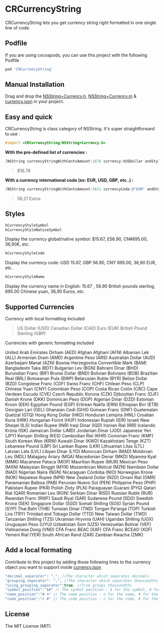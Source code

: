 # CRCurrencyString

CRCurrencyString lets you get currency string right formatted in one single line of code.

## Podfile

If you are using cocoapods, you can use this project with the following Podfile
```js
pod 'CRCurrencyString'
```

## Manual Installation
Drag and drop the [NSString+Currency.h](https://github.com/craffenoux/CRCurrencyString/blob/master/NSString%2BCurrency.h), [NSString+Currency.m](https://github.com/craffenoux/CRCurrencyString/blob/master/NSString%2BCurrency.m) & [currency.json](https://github.com/craffenoux/CRCurrencyString/blob/master/currency.json) in your project.

## Easy and quick
CRCurrencyString is class category of NSString. It's super straightforward to use :

```objective-c
#import <CRCurrencyString/NSString+Currency.h>
```

**With the pre-defined list of currencies :**
```objective-c
[NSString currencyStringWithCentsAmount:1678 currency:kUSDollar andStyle:kCurrencyStyleSymbol];
```
> $16.78

**With a currency international code (ex: EUR, USD, GBP, etc..) :**
```objective-c
[NSString currencyStringWithCentsAmount:5621 currencyCode:@"EUR" andStyle:kCurrencyStyleName];
```
> 56,21 Euros

## Styles
```objective-c
kCurrencyStyleSymbol
kCurrencyStyleNativeSymbol
```
Display the currency global/native symbol: $15.67, £56.90, CN¥895.00, 36,90€, etc.

```objective-c
kCurrencyStyleCode
```
Display the currency code: USD 15.67, GBP 56.90, CNY 895.00, 36,90 EUR, etc.

```objective-c
kCurrencyStyleName
```
Display the currency name in English: 15.67 , 56.90 British pounds sterling, 895.00 Chinese yuan, 36,90 Euros, etc.

## Supported Currencies

Currency with local formatting included
> US Dollar (USD)
Canadian Dollar (CAD)
Euro (EUR)
British Pound Sterling (GBP)

Currencies with generic formatting included
>
United Arab Emirates Dirham (AED)
Afghan Afghani (AFN)
Albanian Lek (ALL)
Armenian Dram (AMD)
Argentine Peso (ARS)
Australian Dollar (AUD)
Azerbaijani Manat (AZN)
Bosnia-Herzegovina Convertible Mark (BAM)
Bangladeshi Taka (BDT)
Bulgarian Lev (BGN)
Bahraini Dinar (BHD)
Burundian Franc (BIF)
Brunei Dollar (BND)
Bolivian Boliviano (BOB)
Brazilian Real (BRL)
Botswanan Pula (BWP)
Belarusian Ruble (BYR)
Belize Dollar (BZD)
Congolese Franc (CDF)
Swiss Franc (CHF)
Chilean Peso (CLP)
Chinese Yuan (CNY)
Colombian Peso (COP)
Costa Rican Colón (CRC)
Cape Verdean Escudo (CVE)
Czech Republic Koruna (CZK)
Djiboutian Franc (DJF)
Danish Krone (DKK)
Dominican Peso (DOP)
Algerian Dinar (DZD)
Estonian Kroon (EEK)
Egyptian Pound (EGP)
Eritrean Nakfa (ERN)
Ethiopian Birr (ETB)
Georgian Lari (GEL)
Ghanaian Cedi (GHS)
Guinean Franc (GNF)
Guatemalan Quetzal (GTQ)
Hong Kong Dollar (HKD)
Honduran Lempira (HNL)
Croatian Kuna (HRK)
Hungarian Forint (HUF)
Indonesian Rupiah (IDR)
Israeli New Sheqel (ILS)
Indian Rupee (INR)
Iraqi Dinar (IQD)
Iranian Rial (IRR)
Icelandic Króna (ISK)
Jamaican Dollar (JMD)
Jordanian Dinar (JOD)
Japanese Yen (JPY)
Kenyan Shilling (KES)
Cambodian Riel (KHR)
Comorian Franc (KMF)
South Korean Won (KRW)
Kuwaiti Dinar (KWD)
Kazakhstani Tenge (KZT)
Lebanese Pound (LBP)
Sri Lankan Rupee (LKR)
Lithuanian Litas (LTL)
Latvian Lats (LVL)
Libyan Dinar (LYD)
Moroccan Dirham (MAD)
Moldovan Leu (MDL)
Malagasy Ariary (MGA)
Macedonian Denar (MKD)
Myanma Kyat (MMK)
Macanese Pataca (MOP)
Mauritian Rupee (MUR)
Mexican Peso (MXN)
Malaysian Ringgit (MYR)
Mozambican Metical (MZN)
Namibian Dollar (NAD)
Nigerian Naira (NGN)
Nicaraguan Córdoba (NIO)
Norwegian Krone (NOK)
Nepalese Rupee (NPR)
New Zealand Dollar (NZD)
Omani Rial (OMR)
Panamanian Balboa (PAB)
Peruvian Nuevo Sol (PEN)
Philippine Peso (PHP)
Pakistani Rupee (PKR)
Polish Zloty (PLN)
Paraguayan Guarani (PYG)
Qatari Rial (QAR)
Romanian Leu (RON)
Serbian Dinar (RSD)
Russian Ruble (RUB)
Rwandan Franc (RWF)
Saudi Riyal (SAR)
Sudanese Pound (SDG)
Swedish Krona (SEK)
Singapore Dollar (SGD)
Somali Shilling (SOS)
Syrian Pound (SYP)
Thai Baht (THB)
Tunisian Dinar (TND)
Tongan Paʻanga (TOP)
Turkish Lira (TRY)
Trinidad and Tobago Dollar (TTD)
New Taiwan Dollar (TWD)
Tanzanian Shilling (TZS)
Ukrainian Hryvnia (UAH)
Ugandan Shilling (UGX)
Uruguayan Peso (UYU)
Uzbekistan Som (UZS)
Venezuelan Bolívar (VEF)
Vietnamese Dong (VND)
CFA Franc BEAC (XAF)
CFA Franc BCEAO (XOF)
Yemeni Rial (YER)
South African Rand (ZAR)
Zambian Kwacha (ZMK)

## Add a local formating
Contribute to this project by adding those following lines to the currency object you want to support inside [currency.json](https://github.com/craffenoux/CRCurrencyString/blob/master/currency.json)

```js
"decimal_separator": ".", //The character which separates decimals
"grouping_separator": ",", //The character which separates thousandths
"using_grouping_separator":true, //True groups thousandths
"symbol_position":"$#" // The synbol position : $ for the symbol, # for the numerics
"name_position":"# n" // The name position : n for the name, # for the numerics
"code_position":"c #" // The code position : c for the code, # for the numerics
```
## License
The MIT License (MIT)


